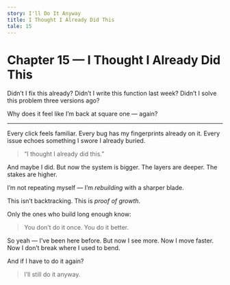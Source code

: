 ```yaml
---
story: I'll Do It Anyway
title: I Thought I Already Did This
tale: 15
---
```


# Chapter 15 — I Thought I Already Did This

Didn’t I fix this already?
Didn’t I write this function last week?
Didn’t I solve this problem three versions ago?

Why does it feel like I’m back at square one — again?

---

Every click feels familiar.
Every bug has my fingerprints already on it.
Every issue echoes something I swore I already buried.

> “I thought I already did this.”

And maybe I did.
But now the system is bigger.
The layers are deeper.
The stakes are higher.

I’m not repeating myself —
I’m *rebuilding* with a sharper blade.

This isn’t backtracking.
This is *proof of growth*.

Only the ones who build long enough know:

> You don’t do it once.
> You do it better.

So yeah — I’ve been here before.
But now I see more.
Now I move faster.
Now I don’t break where I used to bend.

And if I have to do it again?

> I’ll still do it anyway.
